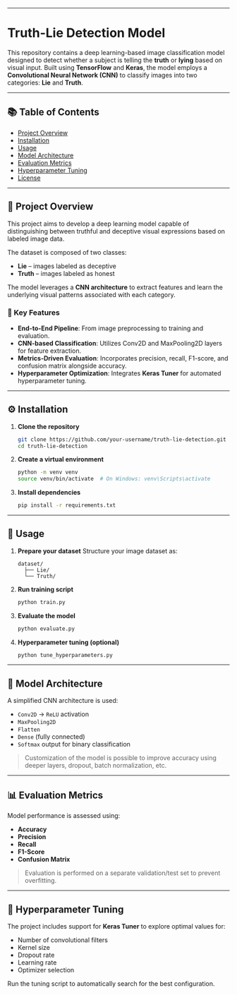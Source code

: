 
---

# **Truth-Lie Detection Model**

This repository contains a deep learning-based image classification model designed to detect whether a subject is telling the **truth** or **lying** based on visual input. Built using **TensorFlow** and **Keras**, the model employs a **Convolutional Neural Network (CNN)** to classify images into two categories: **Lie** and **Truth**.

---

## 📚 Table of Contents

* [Project Overview](#project-overview)
* [Installation](#installation)
* [Usage](#usage)
* [Model Architecture](#model-architecture)
* [Evaluation Metrics](#evaluation-metrics)
* [Hyperparameter Tuning](#hyperparameter-tuning)
* [License](#license)

---

## 📌 Project Overview

This project aims to develop a deep learning model capable of distinguishing between truthful and deceptive visual expressions based on labeled image data.

The dataset is composed of two classes:

* **Lie** – images labeled as deceptive
* **Truth** – images labeled as honest

The model leverages a **CNN architecture** to extract features and learn the underlying visual patterns associated with each category.

### 🔑 Key Features

* **End-to-End Pipeline**: From image preprocessing to training and evaluation.
* **CNN-based Classification**: Utilizes Conv2D and MaxPooling2D layers for feature extraction.
* **Metrics-Driven Evaluation**: Incorporates precision, recall, F1-score, and confusion matrix alongside accuracy.
* **Hyperparameter Optimization**: Integrates **Keras Tuner** for automated hyperparameter tuning.

---

## ⚙️ Installation

1. **Clone the repository**

   ```bash
   git clone https://github.com/your-username/truth-lie-detection.git
   cd truth-lie-detection
   ```

2. **Create a virtual environment**

   ```bash
   python -m venv venv
   source venv/bin/activate  # On Windows: venv\Scripts\activate
   ```

3. **Install dependencies**

   ```bash
   pip install -r requirements.txt
   ```

---

## 🚀 Usage

1. **Prepare your dataset**
   Structure your image dataset as:

   ```
   dataset/
     ├── Lie/
     └── Truth/
   ```

2. **Run training script**

   ```bash
   python train.py
   ```

3. **Evaluate the model**

   ```bash
   python evaluate.py
   ```

4. **Hyperparameter tuning (optional)**

   ```bash
   python tune_hyperparameters.py
   ```

---

## 🧠 Model Architecture

A simplified CNN architecture is used:

* `Conv2D` → `ReLU` activation
* `MaxPooling2D`
* `Flatten`
* `Dense` (fully connected)
* `Softmax` output for binary classification

> Customization of the model is possible to improve accuracy using deeper layers, dropout, batch normalization, etc.

---

## 📊 Evaluation Metrics

Model performance is assessed using:

* **Accuracy**
* **Precision**
* **Recall**
* **F1-Score**
* **Confusion Matrix**

> Evaluation is performed on a separate validation/test set to prevent overfitting.

---

## 🔧 Hyperparameter Tuning

The project includes support for **Keras Tuner** to explore optimal values for:

* Number of convolutional filters
* Kernel size
* Dropout rate
* Learning rate
* Optimizer selection

Run the tuning script to automatically search for the best configuration.



